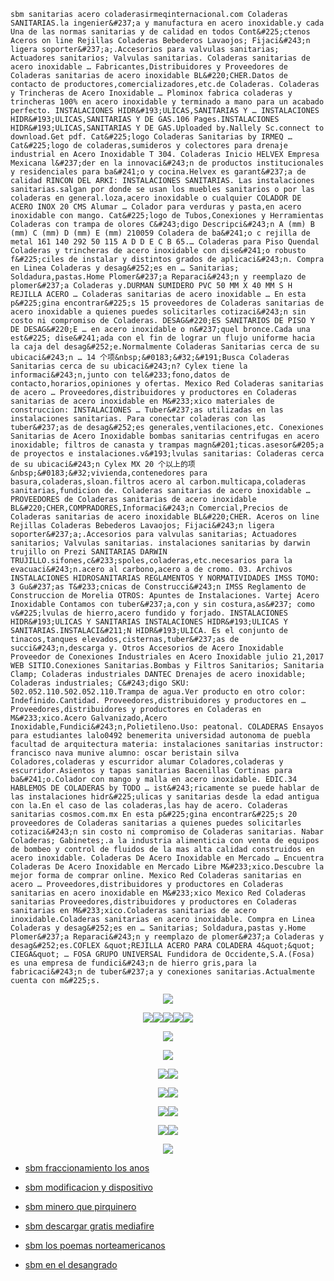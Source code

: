 
```
sbm sanitarias acero coladerasirmeqinternacional.com Coladeras SANITARIAS.la ingenier&#237;a y manufactura en acero inoxidable.y cada Una de las normas sanitarias y de calidad en todos Cont&#225;ctenos Aceros on line Rejillas Coladeras Bebederos Lavaojos; Fijaci&#243;n ligera soporter&#237;a;.Accesorios para valvulas sanitarias; Actuadores sanitarios; Valvulas sanitarias. Coladeras sanitarias de acero inoxidable … Fabricantes,Distribuidores y Proveedores de Coladeras sanitarias de acero inoxidable BL&#220;CHER.Datos de contacto de productores,comercializadores,etc.de Coladeras. Coladeras y Trincheras de Acero Inoxidable … Plominox fabrica coladeras y trincheras 100% en acero inoxidable y terminado a mano para un acabado perfecto. INSTALACIONES HIDR&#193;ULICAS,SANITARIAS Y … INSTALACIONES HIDR&#193;ULICAS,SANITARIAS Y DE GAS.106 Pages.INSTALACIONES HIDR&#193;ULICAS,SANITARIAS Y DE GAS.Uploaded by.Nallely Sc.connect to download.Get pdf. Cat&#225;logo Coladeras Sanitarias by IRMEQ … Cat&#225;logo de coladeras,sumideros y colectores para drenaje industrial en Acero Inoxidable T 304. Coladeras Inicio HELVEX Empresa Mexicana l&#237;der en la innovaci&#243;n de productos institucionales y residenciales para ba&#241;o y cocina.Helvex es garant&#237;a de calidad RINCON DEL ARKI: INSTALACIONES SANITARIAS. Las instalaciones sanitarias.salgan por donde se usan los muebles sanitarios o por las coladeras en general.loza,acero inoxidable o cualquier COLADOR DE ACERO INOX 20 CMS Alumar … Colador para verduras y pasta,en acero inoxidable con mango. Cat&#225;logo de Tubos,Conexiones y Herramientas Coladeras con trampa de olores C&#243;digo Descripci&#243;n A (mm) B (mm) C (mm) D (mm) E (mm) 210059 Coladera de ba&#241;o c rejilla de metal 161 140 292 50 115 A D D E C B 65.… Coladeras para Piso Quendal Coladeras y trincheras de acero inoxidable con dise&#241;o robusto f&#225;ciles de instalar y distintos grados de aplicaci&#243;n. Compra en Linea Coladeras y desag&#252;es en … Sanitarias; Soldadura,pastas.Home Plomer&#237;a Reparaci&#243;n y reemplazo de plomer&#237;a Coladeras y.DURMAN SUMIDERO PVC 50 MM X 40 MM S H REJILLA ACERO … Coladeras sanitarias de acero inoxidable … En esta p&#225;gina encontrar&#225;s 15 proveedores de Coladeras sanitarias de acero inoxidable a quienes puedes solicitarles cotizaci&#243;n sin costo ni compromiso de Coladeras. DESAG&#220;ES SANITARIOS DE PISO Y DE DESAG&#220;E … en acero inoxidable o n&#237;quel bronce.Cada una est&#225; dise&#241;ada con el fin de lograr un flujo uniforme hacia la caja del desag&#252;e.Normalmente Coladeras Sanitarias cerca de su ubicaci&#243;n … 14 个项&nbsp;&#0183;&#32;&#191;Busca Coladeras Sanitarias cerca de su ubicaci&#243;n? Cylex tiene la informaci&#243;n,junto con tel&#233;fono,datos de contacto,horarios,opiniones y ofertas. Mexico Red Coladeras sanitarias de acero … Proveedores,distribuidores y productores en Coladeras sanitarias de acero inoxidable en M&#233;xico materiales de construccion: INSTALACIONES … Tuber&#237;as utilizadas en las instalaciones sanitarias. Para conectar coladeras con las tuber&#237;as de desag&#252;es generales,ventilaciones,etc. Conexiones Sanitarias de Acero Inoxidable bombas sanitarias centrifugas en acero inoxidable; filtros de canasta y trampas magn&#201;ticas.asesor&#205;a de proyectos e instalaciones.v&#193;lvulas sanitarias: Coladeras cerca de su ubicaci&#243;n Cylex MX 20 个以上的项&nbsp;&#0183;&#32;vivienda,contenedores para basura,coladeras,sloan.filtros acero al carbon.multicapa,coladeras sanitarias,fundicion de. Coladeras sanitarias de acero inoxidable … PROVEEDORES de Coladeras sanitarias de acero inoxidable BL&#220;CHER,COMPRADORES,Informaci&#243;n Comercial,Precios de Coladeras sanitarias de acero inoxidable BL&#220;CHER. Aceros on line Rejillas Coladeras Bebederos Lavaojos; Fijaci&#243;n ligera soporter&#237;a;.Accesorios para valvulas sanitarias; Actuadores sanitarios; Valvulas sanitarias. instalaciones sanitarias by darwin trujillo on Prezi SANITARIAS DARWIN TRUJILLO.sifones,c&#233;spoles,coladeras,etc.necesarios para la evacuaci&#243;n.acero al carbono,acero a de cromo. 03. Archivos INSTALACIONES HIDROSANITARIAS REGLAMENTOS Y NORMATIVIDADES IMSS TOMO: 3 Gu&#237;as T&#233;cnicas de Construcci&#243;n IMSS Reglamento de Construccion de Morelia OTROS: Apuntes de Instalaciones. Vartej Acero Inoxidable Contamos con tuber&#237;a,con y sin costura,as&#237; como v&#225;lvulas de hierro,acero fundido y forjado. INSTALACIONES HIDR&#193;ULICAS Y SANITARIAS INSTALACIONES HIDR&#193;ULICAS Y SANITARIAS.INSTALACI&#211;N HIDR&#193;ULICA. Es el conjunto de tinacos,tanques elevados,cisternas,tuber&#237;as de succi&#243;n,descarga y. Otros Accesorios de Acero Inoxidable Proveedor de Conexiones Industriales en Acero Inoxidable julio 21,2017 WEB SITIO.Conexiones Sanitarias.Bombas y Filtros Sanitarios; Sanitaria Clamp; Coladeras industriales DANTEC Drenajes de acero inoxidable; Coladeras industriales; C&#243;digo SKU: 502.052.110.502.052.110.Trampa de agua.Ver producto en otro color: Indefinido.Cantidad. Proveedores,distribuidores y productores en … Proveedores,distribuidores y productores en Coladeras en M&#233;xico.Acero Galvanizado,Acero Inoxidable,Fundici&#243;n,Polietileno.Uso: peatonal. COLADERAS Ensayos para estudiantes lalo0492 benemerita universidad autonoma de puebla facultad de arquitectura materia: instalaciones sanitarias instructor: francisco nava munive alumno: oscar beristain silva Coladores,coladeras y escurridor alumar Coladores,coladeras y escurridor.Asientos y tapas sanitarias Bacenillas Cortinas para ba&#241;o.Colador con mango y malla en acero inoxidable. EDIC.34 HABLEMOS DE COLADERAS by TODO … ist&#243;ricamente se puede hablar de las instalaciones hidr&#225;ulicas y sanitarias desde la edad antigua con la.En el caso de las coladeras,las hay de acero. Coladeras sanitarias cosmos.com.mx En esta p&#225;gina encontrar&#225;s 20 proveedores de Coladeras sanitarias a quienes puedes solicitarles cotizaci&#243;n sin costo ni compromiso de Coladeras sanitarias. Nabar Coladeras; Gabinetes;.a la industria alimenticia con venta de equipos de bombeo y control de fluidos de la mas alta calidad construidos en acero inoxidable. Coladeras De Acero Inoxidable en Mercado … Encuentra Coladeras De Acero Inoxidable en Mercado Libre M&#233;xico.Descubre la mejor forma de comprar online. Mexico Red Coladeras sanitarias en acero … Proveedores,distribuidores y productores en Coladeras sanitarias en acero inoxidable en M&#233;xico Mexico Red Coladeras sanitarias Proveedores,distribuidores y productores en Coladeras sanitarias en M&#233;xico.Coladeras sanitarias de acero inoxidable.Coladeras sanitarias en acero inoxidable. Compra en Linea Coladeras y desag&#252;es en … Sanitarias; Soldadura,pastas y.Home Plomer&#237;a Reparaci&#243;n y reemplazo de plomer&#237;a Coladeras y desag&#252;es.COFLEX &quot;REJILLA ACERO PARA COLADERA 4&quot;&quot; CIEGA&quot; … FOSA GRUPO UNIVERSAL Fundidora de Occidente,S.A.(Fosa) es una empresa de fundici&#243;n de hierro gris,para la fabricaci&#243;n de tuber&#237;a y conexiones sanitarias.Actualmente cuenta con m&#225;s. 
```

<div align="center">

<a href="https://es-crusher.shibang-china.com/github&k=sbm+sanitarias+acero+coladeras"><img src="https://static.shibang-china.com/es/crusher/logo.jpg"></a>

<a href="https://es-crusher.shibang-china.com/github&k=sbm+sanitarias+acero+coladeras"><img src="https://static.shibang-china.com/es/crusher/index.jpg"></a><a href="https://es-crusher.shibang-china.com/material.htmlgithub&k=sbm+sanitarias+acero+coladeras"><img src="https://static.shibang-china.com/es/crusher/material.jpg"></a><a href="https://es-crusher.shibang-china.com/application.htmlgithub&k=sbm+sanitarias+acero+coladeras"><img src="https://static.shibang-china.com/es/crusher/application.jpg"></a><a href="https://es-crusher.shibang-china.com/aboutus.htmlgithub&k=sbm+sanitarias+acero+coladeras"><img src="https://static.shibang-china.com/es/crusher/aboutus.jpg"></a><a href="https://es-crusher.shibang-china.com/contact.htmlgithub&k=sbm+sanitarias+acero+coladeras"><img src="https://static.shibang-china.com/es/crusher/contact.jpg"></a>

<a href="https://es-crusher.shibang-china.com/github&k=sbm+sanitarias+acero+coladeras"><img src="https://static.shibang-china.com/es/crusher/banner.jpg"></a>

<a href="https://swt.shibang-china.com/github&k=sbm+sanitarias+acero+coladeras"><img src="https://static.shibang-china.com/es/crusher/text.jpg"></a>

<a href="https://swt.shibang-china.com/github&k=sbm+sanitarias+acero+coladeras"><img src="https://static.shibang-china.com/es/crusher/chat.jpg"></a><a href="https://es-crusher.shibang-china.com/contact.htmlgithub&k=sbm+sanitarias+acero+coladeras"><img src="https://static.shibang-china.com/es/crusher/message.jpg"></a>

<a href="https://es-crusher.shibang-china.com/products/pe.htmlgithub&k=sbm+sanitarias+acero+coladeras"><img src="https://static.shibang-china.com/es/crusher/pe.jpg"></a><a href="https://es-crusher.shibang-china.com/products/pf.htmlgithub&k=sbm+sanitarias+acero+coladeras"><img src="https://static.shibang-china.com/es/crusher/pf.jpg"></a>

<a href="https://es-crusher.shibang-china.com/products/hpt.htmlgithub&k=sbm+sanitarias+acero+coladeras"><img src="https://static.shibang-china.com/es/crusher/hpt.jpg"></a><a href="https://es-crusher.shibang-china.com/products/vsi.htmlgithub&k=sbm+sanitarias+acero+coladeras"><img src="https://static.shibang-china.com/es/crusher/vsi.jpg"></a>

<a href="https://es-crusher.shibang-china.com/products/klv.htmlgithub&k=sbm+sanitarias+acero+coladeras"><img src="https://static.shibang-china.com/es/crusher/klv.jpg"></a><a href="https://es-crusher.shibang-china.com/products/portable.htmlgithub&k=sbm+sanitarias+acero+coladeras"><img src="https://static.shibang-china.com/es/crusher/portable.jpg"></a>

<a href="https://swt.shibang-china.com/github&k=sbm+sanitarias+acero+coladeras"><img src="https://static.shibang-china.com/es/crusher/case.jpg"></a>

</div>


* [sbm fraccionamiento los anos](sbm%20fraccionamiento%20los%20anos.md)

* [sbm modificacion y dispositivo](sbm%20modificacion%20y%20dispositivo.md)

* [sbm minero que pirquinero](sbm%20minero%20que%20pirquinero.md)

* [sbm descargar gratis mediafire](sbm%20descargar%20gratis%20mediafire.md)

* [sbm los poemas norteamericanos](sbm%20los%20poemas%20norteamericanos.md)

* [sbm en el desangrado](sbm%20en%20el%20desangrado.md)